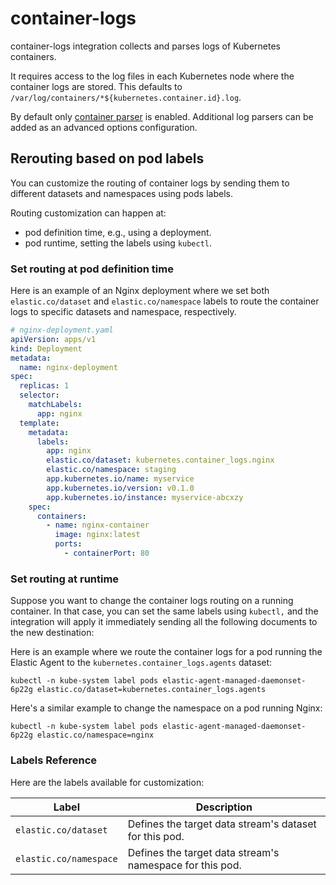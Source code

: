 # container-logs

container-logs integration collects and parses logs of Kubernetes containers.

It requires access to the log files in each Kubernetes node where the container logs are stored.
This defaults to `/var/log/containers/*${kubernetes.container.id}.log`.

By default only [container parser](https://www.elastic.co/guide/en/beats/filebeat/current/filebeat-input-filestream.html#_parsers) is enabled. Additional log parsers can be added as an advanced options configuration.


## Rerouting based on pod labels

You can customize the routing of container logs by sending them to different datasets and namespaces using pods labels.

Routing customization can happen at:

- pod definition time, e.g., using a deployment.
- pod runtime, setting the labels using `kubectl`.


### Set routing at pod definition time

Here is an example of an Nginx deployment where we set both `elastic.co/dataset` and `elastic.co/namespace` labels to route the container logs to specific datasets and namespace, respectively.

```yaml
# nginx-deployment.yaml
apiVersion: apps/v1
kind: Deployment
metadata:
  name: nginx-deployment
spec:
  replicas: 1
  selector:
    matchLabels:
      app: nginx
  template:
    metadata:
      labels:
        app: nginx
        elastic.co/dataset: kubernetes.container_logs.nginx
        elastic.co/namespace: staging
        app.kubernetes.io/name: myservice
        app.kubernetes.io/version: v0.1.0
        app.kubernetes.io/instance: myservice-abcxzy
    spec:
      containers:
        - name: nginx-container
          image: nginx:latest
          ports:
            - containerPort: 80
```


### Set routing at runtime

Suppose you want to change the container logs routing on a running container. In that case, you can set the same labels using `kubectl,` and the integration will apply it immediately sending all the following documents to the new destination:

Here is an example where we route the container logs for a pod running the Elastic Agent to the `kubernetes.container_logs.agents` dataset:

```shell
kubectl -n kube-system label pods elastic-agent-managed-daemonset-6p22g elastic.co/dataset=kubernetes.container_logs.agents
```

Here's a similar example to change the namespace on a pod running Nginx:

```shell
kubectl -n kube-system label pods elastic-agent-managed-daemonset-6p22g elastic.co/namespace=nginx
```

### Labels Reference

Here are the labels available for customization:


| Label                  | Description                                              |
| ---------------------- | -------------------------------------------------------- |
| `elastic.co/dataset`   | Defines the target data stream's dataset for this pod.   |
| `elastic.co/namespace` | Defines the target data stream's namespace for this pod. |
